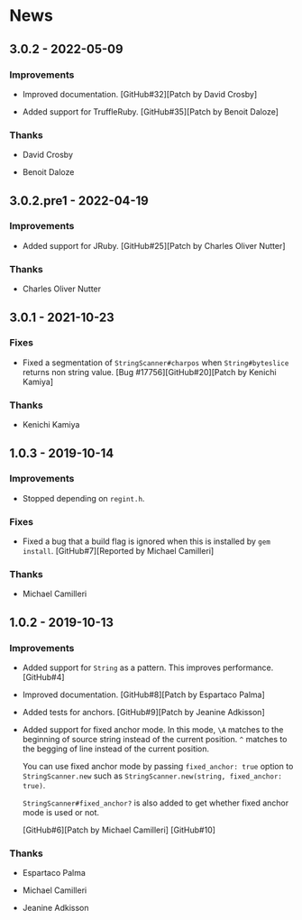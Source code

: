 # News

## 3.0.2 - 2022-05-09

### Improvements

  * Improved documentation.
    [GitHub#32][Patch by David Crosby]

  * Added support for TruffleRuby.
    [GitHub#35][Patch by Benoit Daloze]

### Thanks

  * David Crosby

  * Benoit Daloze

## 3.0.2.pre1 - 2022-04-19

### Improvements

  * Added support for JRuby.
    [GitHub#25][Patch by Charles Oliver Nutter]

### Thanks

  * Charles Oliver Nutter

## 3.0.1 - 2021-10-23

### Fixes

  * Fixed a segmentation of `StringScanner#charpos` when
    `String#byteslice` returns non string value.
    [Bug #17756][GitHub#20][Patch by Kenichi Kamiya]

### Thanks

  * Kenichi Kamiya

## 1.0.3 - 2019-10-14

### Improvements

  * Stopped depending on `regint.h`.

### Fixes

  * Fixed a bug that a build flag is ignored when this is installed by
    `gem install`.
    [GitHub#7][Reported by Michael Camilleri]

### Thanks

  * Michael Camilleri

## 1.0.2 - 2019-10-13

### Improvements

  * Added support for `String` as a pattern. This improves performance.
    [GitHub#4]

  * Improved documentation.
    [GitHub#8][Patch by Espartaco Palma]

  * Added tests for anchors.
    [GitHub#9][Patch by Jeanine Adkisson]

  * Added support for fixed anchor mode. In this mode, `\A` matches to
    the beginning of source string instead of the current
    position. `^` matches to the begging of line instead of the
    current position.

    You can use fixed anchor mode by passing `fixed_anchor: true`
    option to `StringScanner.new` such as `StringScanner.new(string,
    fixed_anchor: true)`.

    `StringScanner#fixed_anchor?` is also added to get whether fixed
    anchor mode is used or not.

    [GitHub#6][Patch by Michael Camilleri]
    [GitHub#10]

### Thanks

  * Espartaco Palma

  * Michael Camilleri

  * Jeanine Adkisson
